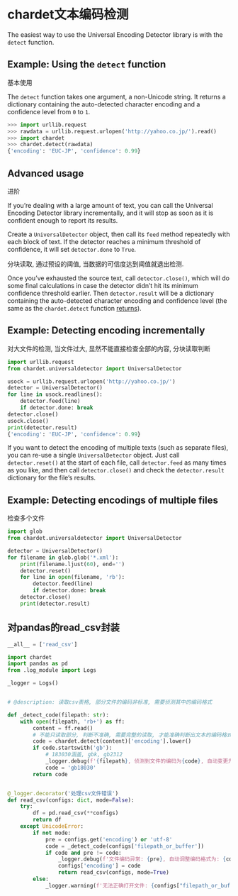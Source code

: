 # chardet文本编码检测

The easiest way to use the Universal Encoding Detector library is with the `detect` function.

## Example: Using the `detect` function

基本使用

The `detect` function takes one argument, a non-Unicode string. It returns a dictionary containing the auto-detected character encoding and a confidence level from `0` to `1`.

```python
>>> import urllib.request
>>> rawdata = urllib.request.urlopen('http://yahoo.co.jp/').read()
>>> import chardet
>>> chardet.detect(rawdata)
{'encoding': 'EUC-JP', 'confidence': 0.99}
```

## Advanced usage

进阶

If you’re dealing with a large amount of text, you can call the Universal Encoding Detector library incrementally, and it will stop as soon as it is confident enough to report its results.

Create a `UniversalDetector` object, then call its `feed` method repeatedly with each block of text. If the detector reaches a minimum threshold of confidence, it will set `detector.done` to `True`.

分块读取, 通过预设的阈值, 当数据的可信度达到阈值就退出检测.

Once you’ve exhausted the source text, call `detector.close()`, which will do some final calculations in case the detector didn’t hit its minimum confidence threshold earlier. Then `detector.result` will be a dictionary containing the auto-detected character encoding and confidence level (the same as the `chardet.detect` function [returns](https://chardet.readthedocs.io/en/latest/usage.html#example-using-the-detect-function)).

## Example: Detecting encoding incrementally

对大文件的检测, 当文件过大, 显然不能直接检查全部的内容, 分块读取判断

```python
import urllib.request
from chardet.universaldetector import UniversalDetector

usock = urllib.request.urlopen('http://yahoo.co.jp/')
detector = UniversalDetector()
for line in usock.readlines():
    detector.feed(line)
    if detector.done: break
detector.close()
usock.close()
print(detector.result)
{'encoding': 'EUC-JP', 'confidence': 0.99}
```

If you want to detect the encoding of multiple texts (such as separate files), you can re-use a single `UniversalDetector` object. Just call `detector.reset()` at the start of each file, call `detector.feed` as many times as you like, and then call `detector.close()` and check the `detector.result` dictionary for the file’s results.

## Example: Detecting encodings of multiple files

检查多个文件

```python
import glob
from chardet.universaldetector import UniversalDetector

detector = UniversalDetector()
for filename in glob.glob('*.xml'):
    print(filename.ljust(60), end='')
    detector.reset()
    for line in open(filename, 'rb'):
        detector.feed(line)
        if detector.done: break
    detector.close()
    print(detector.result)
```

## 对pandas的read_csv封装

```python
__all__ = ['read_csv']

import chardet
import pandas as pd
from .log_module import Logs

_logger = Logs()


# @description: 读取csv表格, 部分文件的编码非标准, 需要侦测其中的编码格式

def _detect_code(filepath: str):
    with open(filepath, 'rb+') as ff:
        content = ff.read()
        # 不能只读取部分, 判断不准确, 需要完整的读取, 才能准确判断出文本的编码格式
        code = chardet.detect(content)['encoding'].lower()
        if code.startswith('gb'):
            # 183030涵盖, gbk, gb2312
            _logger.debug(f'{filepath}, 侦测到文件的编码为{code}, 自动变更为gb18030')
            code = 'gb18030'
        return code


@_logger.decorator('处理csv文件错误')
def read_csv(configs: dict, mode=False):
    try:
        df = pd.read_csv(**configs)
        return df
    except UnicodeError:
        if not mode:
            pre = configs.get('encoding') or 'utf-8'
            code = _detect_code(configs['filepath_or_buffer'])
            if code and pre != code:
                _logger.debug(f'文件编码异常: {pre}, 自动调整编码格式为: {code}')
                configs['encoding'] = code
                return read_csv(configs, mode=True)
        else:
            _logger.warning(f'无法正确打开文件: {configs["filepath_or_buffer"]}')
```

